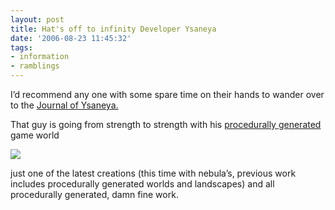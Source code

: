 ```yaml
---
layout: post
title: Hat's off to infinity Developer Ysaneya
date: '2006-08-23 11:45:32'
tags:
- information
- ramblings
---
```


 

I’d recommend any one with some spare time on their hands to wander over to the [Journal of Ysaneya.](http://www.gamedev.net/community/forums/mod/journal/journal.asp?jn=263350)

That guy is going from strength to strength with his [procedurally generated](http://en.wikipedia.org/wiki/Procedural_generation) game world

![](http://fl-tw.com/Infinity/Media/Screenshots/nebulae38.jpg)

just one of the latest creations (this time with nebula’s, previous work includes procedurally generated worlds and landscapes) and all procedurally generated, damn fine work. 

